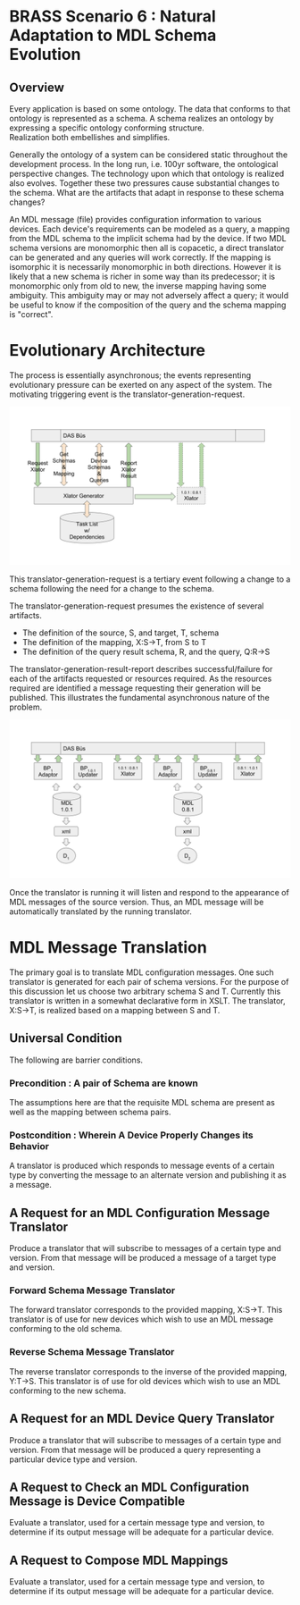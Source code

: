# BRASS Scenario 6 : Natural Adaptation to MDL Schema Evolution

## Overview

Every application is based on some ontology.
The data that conforms to that ontology is represented as a schema.
A schema realizes an ontology by expressing a specific ontology conforming structure.  
Realization both embellishes and simplifies.

Generally the ontology of a system can be considered static 
throughout the development process.
In the long run, i.e. 100yr software, the ontological perspective changes.
The technology upon which that ontology is realized also evolves.
Together these two pressures cause substantial changes to the schema.
What are the artifacts that adapt in response to these schema changes?

An MDL message (file) provides configuration information to various devices.
Each device's requirements can be modeled as a query, 
a mapping from the MDL schema to the implicit schema had by the device.
If two MDL schema versions are monomorphic then all is copacetic, 
a direct translator can be generated and any queries will work correctly.
If the mapping is isomorphic it is necessarily monomorphic in both directions.
However it is likely that a new schema is richer in some way than its predecessor;
it is monomorphic only from old to new, the inverse mapping having some ambiguity.
This ambiguity may or may not adversely affect a query; 
it would be useful to know if the composition of the query and the 
schema mapping is "correct".

# Evolutionary Architecture

The process is essentially asynchronous; 
the events representing evolutionary pressure can be exerted on any aspect of the system.
The motivating triggering event is the translator-generation-request.

![translator generation](./das_bus_generate_xlator.svg)

This translator-generation-request is a tertiary event following a change
to a schema following the need for a change to the schema.

The translator-generation-request presumes the existence of several artifacts.
* The definition of the source, S, and target, T, schema
* The definition of the mapping, X:S->T, from S to T
* The definition of the query result schema, R, and the query, Q:R->S

The translator-generation-result-report describes successful/failure 
for each of the artifacts requested or resources required.
As the resources required are identified a message requesting 
their generation will be published.
This illustrates the fundamental asynchronous nature of the problem.


![translator generation](./das_bus_xlate_msg.svg)

Once the translator is running it will listen and respond 
to the appearance of MDL messages of the source version.
Thus, an MDL message will be automatically translated by the running translator.


# MDL Message Translation

The primary goal is to translate MDL configuration messages.
One such translator is generated for each pair of schema versions.
For the purpose of this discussion let us choose two arbitrary schema S and T.
Currently this translator is written in a somewhat declarative form in XSLT.
The translator, X:S->T, is realized based on a mapping between S and T.


## Universal Condition

The following are barrier conditions.

### Precondition : A pair of Schema are known

The assumptions here are that the requisite MDL schema are present
as well as the mapping between schema pairs.

### Postcondition : Wherein A Device Properly Changes its Behavior

A translator is produced which responds to message events of a 
certain type by converting the message to an alternate version and 
publishing it as a message.

## A Request for an MDL Configuration Message Translator

Produce a translator that will subscribe to messages of a certain type and version.
From that message will be produced a message of a target type and version.

### Forward Schema Message Translator

The forward translator corresponds to the provided mapping, X:S->T.
This translator is of use for new devices which wish to use an MDL
message conforming to the old schema.

### Reverse Schema Message Translator

The reverse translator corresponds to the inverse of the provided mapping, Y:T->S.
This translator is of use for old devices which wish to 
use an MDL conforming to the new schema.

## A Request for an MDL Device Query Translator

Produce a translator that will subscribe to messages of a certain type and version.
From that message will be produced a query representing a particular device type and version.

## A Request to Check an MDL Configuration Message is Device Compatible

Evaluate a translator, used for a certain message type and version,
to determine if its output message will be adequate for a particular device.

## A Request to Compose MDL Mappings

Evaluate a translator, used for a certain message type and version,
to determine if its output message will be adequate for a particular device.
